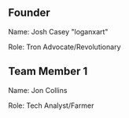 ## Founder

Name: Josh Casey "loganxart" 



Role: Tron Advocate/Revolutionary


## Team Member 1

Name: Jon Collins 



Role: Tech Analyst/Farmer

